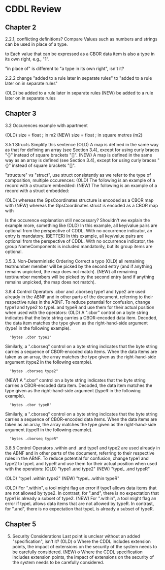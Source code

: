 # CDDL Review

## Chapter 2

2.2.1, conflicting definitions?
Compare
Values such as numbers and strings can be used in place of a type.

to
Each value that can be expressed as a CBOR data item is also a type in its own right, e.g., "1".

"in place of" is different to "a type in its own right", isn't it?

2.2.2
change "added to a rule later in separate rules" to "added to a rule later on in separate rules"

(OLD) be added to a rule later in separate rules
(NEW) be added to a rule later on in separate rules

## Chapter 3

3.2 Occurences example with apartment

(OLD) size = float ; in m2
(NEW) size = float ; in square metres (m2)

3.5.1 Structs
Simplify this sentence
(OLD) A map is defined in the same way as that for defining an array (see Section 3.4), except for using curly braces "{}" instead of square brackets "[]".
(NEW) A map is defined in the same way as an array is defined (see Section 3.4), except for using curly braces "{}" instead of square brackets "[]".

"structure" vs "struct", use struct consistently as we refer to the type of composition, multiple occurences:
(OLD)    The following is an example of a record with a structure embedded:
(NEW)    The following is an example of a record with a struct embedded:

(OLD)    whereas the GpsCoordinates structure is encoded as a CBOR map with
(NEW)    whereas the GpsCoordinates struct is encoded as a CBOR map with

Is the occurence explanation still neccessary? Shouldn't we explain the example more, something like
(OLD) In this example, all key/value pairs are optional from the perspective of CDDL.  With no occurrence indicator, an entry is mandatory.
(BETTER) In this example, all key/value pairs are optional from the perspective of CDDL.  With no occurrence indicator, the group NameComponents is included mandatorily, but its group items are optional.

3.5.3. Non-Deterministic Ordering
Correct a typo
(OLD) all remaining text/number member will be picked by the second entry (and if anything remains unpicked, the map does not match).
(NEW) all remaining text/number members will be picked by the second entry (and if anything remains unpicked, the map does not match).


3.8.4 Control Operators .cbor and .cborseq
type1 and type2 are used already in the ABNF and in other parts of the document, referring to their respective rules in the ABNF. To reduce potential for confusion, change type1 and type2 to typeL and typeR and use them for their actual position when used with the operators:
(OLD) A ".cbor" control on a byte string indicates that the byte string
   carries a CBOR-encoded data item.  Decoded, the data item matches the
   type given as the right-hand-side argument (type1 in the following
   example).

      "bytes .cbor type1"


   Similarly, a ".cborseq" control on a byte string indicates that the
   byte string carries a sequence of CBOR-encoded data items.  When the
   data items are taken as an array, the array matches the type given as
   the right-hand-side argument (type2 in the following example).

      "bytes .cborseq type2"
(NEW) A ".cbor" control on a byte string indicates that the byte string
   carries a CBOR-encoded data item.  Decoded, the data item matches the
   type given as the right-hand-side argument (typeR in the following
   example).

      "bytes .cbor typeR"


   Similarly, a ".cborseq" control on a byte string indicates that the
   byte string carries a sequence of CBOR-encoded data items.  When the
   data items are taken as an array, the array matches the type given as
   the right-hand-side argument (typeR in the following example).

      "bytes .cborseq typeR"

3.8.5 Control Operators .within and .and
type1 and type2 are used already in the ABNF and in other parts of the document, referring to their respective rules in the ABNF. To reduce potential for confusion, change type1 and type2 to typeL and typeR and use them for their actual position when used with the operators:
(OLD)       "type1 .and type2"
(NEW)       "typeL .and typeR"

(OLD)       "type1 .within type2"
(NEW)       "typeL .within typeR"

(OLD)    For ".within", a tool might flag an error if type1 allows data items that are not allowed by type2.  In contrast, for ".and", there is no expectation that type1 is already a subset of type2.
(NEW)    For ".within", a tool might flag an error if typeL allows data items that are not allowed by typeR.  In contrast, for ".and", there is no expectation that typeL is already a subset of typeR.

## Chapter 5
5. Security Considerations
Last point is unclear without an added "specification", isn't it?
(OLD)    o  Where the CDDL includes extension points, the impact of extensions on the security of the system needs to be carefully considered.
(NEW)    o  Where the CDDL specification includes extension points, the impact of extensions on the security of the system needs to be carefully considered.
